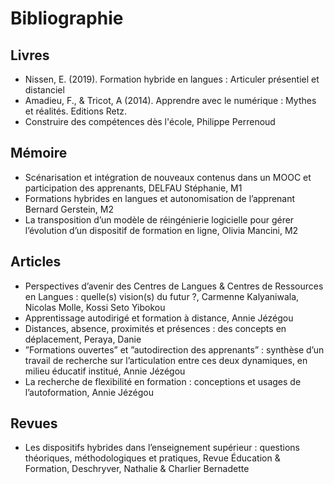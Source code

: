 # Bibliographie



## Livres
- Nissen, E. (2019). Formation hybride en langues : Articuler présentiel et distanciel
- Amadieu, F., & Tricot, A (2014). Apprendre avec le numérique : Mythes et réalités. Editions Retz.
- Construire des compétences dès l'école, Philippe Perrenoud

## Mémoire
- Scénarisation et intégration de nouveaux contenus dans un MOOC et participation des apprenants, DELFAU Stéphanie, M1
- Formations hybrides en langues et autonomisation de l’apprenant Bernard Gerstein, M2
- La transposition d’un modèle de réingénierie logicielle pour gérer l’évolution d’un dispositif de formation en ligne, Olivia Mancini, M2

## Articles
- Perspectives d’avenir des Centres de Langues & Centres
de Ressources en Langues : quelle(s) vision(s) du futur ?, Carmenne Kalyaniwala, Nicolas Molle, Kossi Seto Yibokou
- Apprentissage autodirigé et formation à distance, Annie Jézégou
- Distances, absence, proximités et présences : des concepts en déplacement, Peraya, Danie
- ”Formations ouvertes” et ”autodirection des apprenants” : synthèse d’un travail de recherche sur
l’articulation entre ces deux dynamiques, en milieu éducatif institué, Annie Jézégou
- La recherche de flexibilité en formation : conceptions et usages de l’autoformation, Annie Jézégou

## Revues
- Les dispositifs hybrides dans l’enseignement supérieur : questions théoriques, méthodologiques et pratiques, Revue Éducation & Formation, Deschryver, Nathalie & Charlier Bernadette


